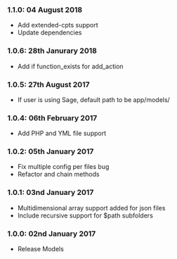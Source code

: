 ### 1.1.0: 04 August 2018
* Add extended-cpts support
* Update dependencies

### 1.0.6: 28th Janurary 2018
* Add if function_exists for add_action

### 1.0.5: 27th August 2017
* If user is using Sage, default path to be app/models/

### 1.0.4: 06th February 2017
* Add PHP and YML file support

### 1.0.2: 05th January 2017
* Fix multiple config per files bug
* Refactor and chain methods

### 1.0.1: 03nd January 2017
* Multidimensional array support added for json files
* Include recursive support for $path subfolders

### 1.0.0: 02nd January 2017
* Release Models
